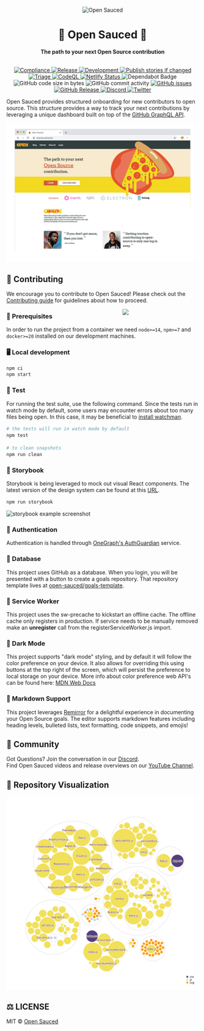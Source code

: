 <div align="center">
  <br>
  <img alt="Open Sauced" src="https://i.ibb.co/7jPXt0Z/logo1-92f1a87f.png" width="300px">
  <h1>🍕 Open Sauced 🍕</h1>
  <strong>The path to your next Open Source contribution</strong>
</div>
<br>
<p align="center">
  <a href="https://github.com/0-vortex/create-react-app-5-test/actions/workflows/compliance.yml">
    <img src="https://github.com/0-vortex/create-react-app-5-test/actions/workflows/compliance.yml/badge.svg" alt="Compliance" style="max-width: 100%;">
  </a>
  <a href="https://github.com/0-vortex/create-react-app-5-test/actions/workflows/release.yml">
    <img src="https://github.com/0-vortex/create-react-app-5-test/actions/workflows/release.yml/badge.svg" alt="Release" style="max-width: 100%;">
  </a>
  <a href="https://github.com/0-vortex/create-react-app-5-test/actions/workflows/development.yml">
    <img src="https://github.com/0-vortex/create-react-app-5-test/actions/workflows/development.yml/badge.svg" alt="Development" style="max-width: 100%;">
  </a>
  <a href="https://github.com/0-vortex/create-react-app-5-test/actions/workflows/storybook.yml">
    <img src="https://github.com/0-vortex/create-react-app-5-test/actions/workflows/storybook.yml/badge.svg" alt="Publish stories if changed" style="max-width: 100%;">
  </a>
  <a href="https://github.com/0-vortex/create-react-app-5-test/actions/workflows/triage.yml">
    <img src="https://github.com/0-vortex/create-react-app-5-test/actions/workflows/triage.yml/badge.svg" alt="Triage" style="max-width: 100%;">
  </a>
  <a href="https://github.com/0-vortex/create-react-app-5-test/actions/workflows/codeql-analysis.yml">
    <img src="https://github.com/0-vortex/create-react-app-5-test/actions/workflows/codeql-analysis.yml/badge.svg" alt="CodeQL" style="max-width: 100%;">
  </a>
  <a href="https://app.netlify.com/sites/open-sauced/deploys">
    <img src="https://api.netlify.com/api/v1/badges/76a3de8e-270c-4adf-89d5-3a3863da74e6/deploy-status" alt="Netlify Status">
  </a>
  <img src="https://badgen.net/dependabot/0-vortex/create-react-app-5-test?icon=dependabot" alt="Dependabot Badge">
  <img src="https://img.shields.io/github/languages/code-size/0-vortex/create-react-app-5-test" alt="GitHub code size in bytes">
  <img src="https://img.shields.io/github/commit-activity/w/0-vortex/create-react-app-5-test" alt="GitHub commit activity">
  <a href="https://github.com/0-vortex/create-react-app-5-test/issues">
    <img src="https://img.shields.io/github/issues/0-vortex/create-react-app-5-test" alt="GitHub issues">
  </a>
  <a href="https://github.com/0-vortex/create-react-app-5-test/releases">
    <img src="https://img.shields.io/github/v/release/0-vortex/create-react-app-5-test.svg?style=flat" alt="GitHub Release">
  </a>
  <a href="https://discord.gg/U2peSNf23P">
    <img src="https://img.shields.io/discord/714698561081704529.svg?label=&logo=discord&logoColor=ffffff&color=7389D8&labelColor=6A7EC2" alt="Discord">
  </a>
  <a href="https://twitter.com/saucedopen">
    <img src="https://img.shields.io/twitter/follow/saucedopen?label=Follow&style=social" alt="Twitter">
  </a>
</p>

Open Sauced provides structured onboarding for new contributors to open source. This structure provides a way to track your next contributions by leveraging a unique dashboard built on top of the [GitHub GraphQL API](https://docs.github.com/en/free-pro-team@latest/graphql).

[![open-sauced-screencap](./src/images/homepage.png)
](https://opensauced.pizza)

## 🤝 Contributing

We encourage you to contribute to Open Sauced! Please check out the [Contributing guide](https://docs.opensauced.pizza/contributing/introduction-to-contributing/) for guidelines about how to proceed.

<img align="right" src="https://i.ibb.co/CJfW18H/ship.gif" width="200"/>

### 📖 Prerequisites

In order to run the project from a container we need `node>=14`, `npm>=7` and `docker>=20` installed on our development machines.

### 🖥️ Local development

```sh
npm ci
npm start
```

### 🧪 Test

For running the test suite, use the following command. Since the tests run in watch mode by default, some users may encounter errors about too many files being open. In this case, it may be beneficial to [install watchman](https://facebook.github.io/watchman/docs/install.html).

```sh
# the tests will run in watch mode by default
npm test

# to clean snapshots
npm run clean
```

### 📙 Storybook

Storybook is being leveraged to mock out visual React components. The latest version of the design system can be found at this [URL](https://sauced-components.netlify.app/).

```sh
npm run storybook
```

![storybook example screenshot](https://user-images.githubusercontent.com/5713670/68147486-0cd14600-ff32-11e9-8cc0-fd91f4171b87.png)

### 🔑 Authentication

Authentication is handled through [OneGraph's AuthGuardian](https://www.onegraph.com/docs/auth_guardian.html) service.

### 💾 Database

This project uses GitHub as a database. When you login, you will be presented with a button to create a goals repository. That repository template lives at [open-sauced/goals-template](https://github.com/open-sauced/goals-template).

### 💨 Service Worker

This project uses the sw-precache to kickstart an offline cache. The offline cache only registers in production. If service needs to be manually removed make an **unregister** call from the registerServiceWorker.js import.

### 🌙 Dark Mode

This project supports "dark mode" styling, and by default it will follow the color preference on your device. It also allows for overriding this using buttons at the top right of the screen, which will persist the preference to local storage on your device. More info about color preference web API's can be found here: [MDN Web Docs](https://developer.mozilla.org/en-US/docs/Web/CSS/@media/prefers-color-scheme)

### 📝 Markdown Support

This project leverages [Remirror](https://remirror.io/) for a delightful experience in documenting your Open Source goals. The editor supports markdown features including heading levels, bulleted lists, text formatting, code snippets, and emojis!

## 🍕 Community

Got Questions? Join the conversation in our [Discord](https://discord.gg/U2peSNf23P).  
Find Open Sauced videos and release overviews on our [YouTube Channel](https://www.youtube.com/channel/UCklWxKrTti61ZCROE1e5-MQ).

## 🎦 Repository Visualization

[![Visualization of this repository](./public/diagram.svg)
](./src)

## ⚖️ LICENSE

MIT © [Open Sauced](LICENSE)
